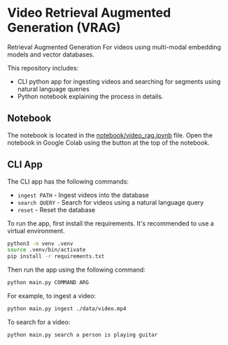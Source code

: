 # Video Retrieval Augmented Generation (VRAG)

Retrieval Augmented Generation For videos using multi-modal embedding models and vector databases.

This repository includes:
- CLI python app for ingesting videos and searching for segments using natural language queries
- Python notebook explaining the process in details.

## Notebook

The notebook is located in the [notebook/video_rag.ipynb](notebook/video_rag.ipynb) file.
Open the notebook in Google Colab using the button at the top of the notebook.

## CLI App

The CLI app has the following commands:
- `ingest PATH` - Ingest videos into the database
- `search QUERY` - Search for videos using a natural language query
- `reset` - Reset the database

To run the app, first install the requirements.
It's recommended to use a virtual environment.

```bash
python3 -m venv .venv
source .venv/bin/activate
pip install -r requirements.txt
```

Then run the app using the following command:

```bash
python main.py COMMAND ARG
```

For example, to ingest a video:

```bash
python main.py ingest ./data/video.mp4
```

To search for a video:

```bash
python main.py search a person is playing guitar
```
